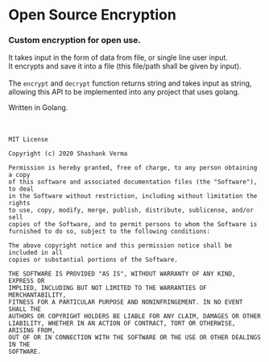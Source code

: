 # Open Source Encryption
### Custom encryption for open use.

It takes input in the form of data from file, or single line user input.<br>
It encrypts and save it into a file (this file/path shall be given by input).<br><br>
The `encrypt` and `decrypt` function returns string and takes input as string, allowing this API to be implemented into any project that uses golang.

Written in Golang.<br>
<br>
<br>

```
MIT License

Copyright (c) 2020 Shashank Verma

Permission is hereby granted, free of charge, to any person obtaining a copy
of this software and associated documentation files (the "Software"), to deal
in the Software without restriction, including without limitation the rights
to use, copy, modify, merge, publish, distribute, sublicense, and/or sell
copies of the Software, and to permit persons to whom the Software is
furnished to do so, subject to the following conditions:

The above copyright notice and this permission notice shall be included in all
copies or substantial portions of the Software.

THE SOFTWARE IS PROVIDED "AS IS", WITHOUT WARRANTY OF ANY KIND, EXPRESS OR
IMPLIED, INCLUDING BUT NOT LIMITED TO THE WARRANTIES OF MERCHANTABILITY,
FITNESS FOR A PARTICULAR PURPOSE AND NONINFRINGEMENT. IN NO EVENT SHALL THE
AUTHORS OR COPYRIGHT HOLDERS BE LIABLE FOR ANY CLAIM, DAMAGES OR OTHER
LIABILITY, WHETHER IN AN ACTION OF CONTRACT, TORT OR OTHERWISE, ARISING FROM,
OUT OF OR IN CONNECTION WITH THE SOFTWARE OR THE USE OR OTHER DEALINGS IN THE
SOFTWARE.
```
